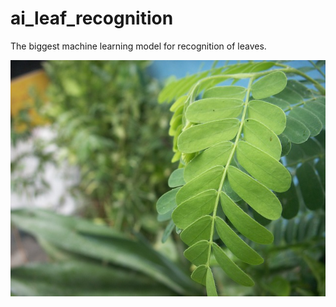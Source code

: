 # ai_leaf_recognition
The biggest machine learning model for recognition of leaves.


![leaf](https://github.com/rich-info/ai_leaf_recognition/blob/master/leave-sample-image.jpg)
